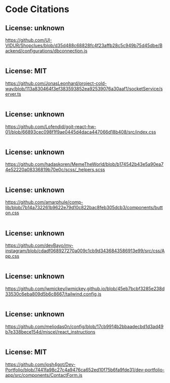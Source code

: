 # Code Citations

## License: unknown

https://github.com/UI-VIDUR/Shopclues/blob/d35d488c68828fc4f23affb28c5c949b75d45dbe/Backend/configurations/dbconnection.js

```
```
## License: MIT
https://github.com/JonasLeonhard/project-cold-way/blob/113a830464f3ef383593852ea92539076a30aaf1/socketService/server.ts

```
```
## License: unknown
https://github.com/Lofendid/goit-react-hw-01/blob/66893cec098f1f9ae0445d4daca447066d18b408/src/index.css

```
```
## License: unknown
https://github.com/hadaskoren/MemeTheWorld/blob/b174542b43e5a90ea74e52220a08336819b70e0c/scss/_helpers.scss

```
```
## License: unknown
https://github.com/amarphule/comp-lib/blob/7b14a732261b9622e79d10c822bac8feb305dcb3/components/button.css

```
```
## License: unknown
https://github.com/devBayo/my-instagram/blob/cdadf068927270a009c1cb9d3436843586913e99/src/css/App.css

```
```
## License: unknown
https://github.com/jwmickey/jwmickey.github.io/blob/45eb7bcbf3285e238d33530c6eba809d5b6c8667/tailwind.config.js

```
```
## License: unknown
https://github.com/meliodas0n/config/blob/17cb9914b2bbaadecbd1d3ad49b7e338bece154d/miscel/react_instructions

```
```
## License: MIT
https://github.com/josh4got/Dev-Portfolio/blob/7441fa98c27c4a9476ca652ed10f75b6fa9fde31/dev-portfolio-app/src/components/ContactForm.js

```
```







